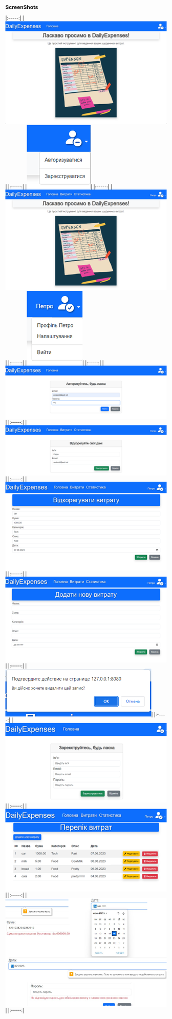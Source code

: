 ### ScreenShots
|:-----:|
|![](./index_not_logged.png)|
|:-----:|
|![](./drop_menu_Not_logged.png)|
|:-----:|
|![](./index_logged.png)|
|:-----:|
|![](./drop_menu_logged.png)|
|:-----:|
|![](./login.png)|
|:-----:|
|![](./profile.png)|
|:-----:|
|![](./expense_edit.png)|
|:-----:|
|![](./expense_add.png)|
|:-----:|
|![](./expense_delete.png)|
|:-----:|
|![](./registry.png)|
|:-----:|
|![](./expense_list.png)|
|:-----:|
|![](./Val.png)|
|:-----:|
